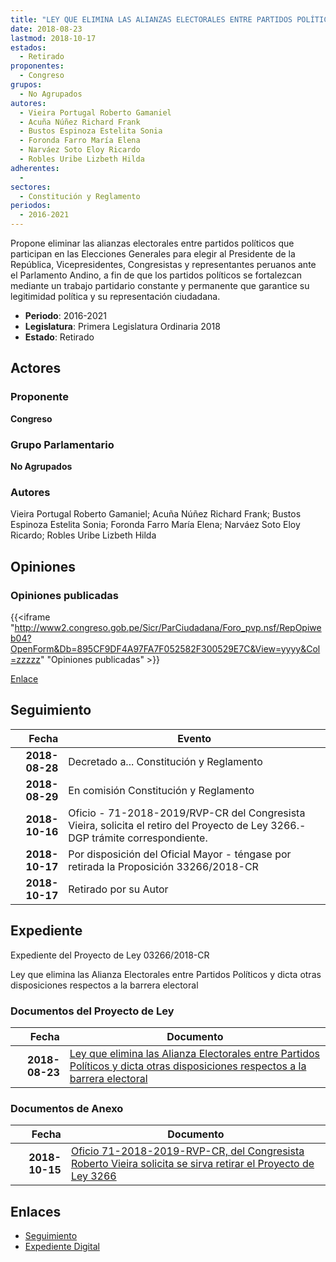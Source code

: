 ```yaml
---
title: "LEY QUE ELIMINA LAS ALIANZAS ELECTORALES ENTRE PARTIDOS POLÍTICOS Y DICTA OTRAS DISPOSICIONES RESPECTO A LA BARRERA ELECTORAL"
date: 2018-08-23
lastmod: 2018-10-17
estados: 
  - Retirado
proponentes: 
  - Congreso
grupos: 
  - No Agrupados
autores: 
  - Vieira Portugal Roberto Gamaniel
  - Acuña Núñez Richard Frank
  - Bustos Espinoza Estelita Sonia
  - Foronda Farro María Elena
  - Narváez Soto Eloy Ricardo
  - Robles Uribe Lizbeth Hilda
adherentes: 
  - 
sectores: 
  - Constitución y Reglamento
periodos: 
  - 2016-2021
---
```


Propone eliminar las alianzas electorales entre partidos políticos que participan en las Elecciones Generales para elegir al Presidente de la República, Vicepresidentes, Congresistas y representantes peruanos ante el Parlamento Andino, a fin de que los partidos políticos se fortalezcan mediante un trabajo partidario constante y permanente que garantice su legitimidad política y su representación ciudadana.

- **Periodo**: 2016-2021
- **Legislatura**: Primera Legislatura Ordinaria 2018
- **Estado**: Retirado

## Actores

### Proponente

**Congreso**

### Grupo Parlamentario

**No Agrupados**

### Autores

Vieira Portugal Roberto Gamaniel; Acuña Núñez Richard Frank; Bustos Espinoza Estelita Sonia; Foronda Farro María Elena; Narváez Soto Eloy Ricardo; Robles Uribe Lizbeth Hilda


## Opiniones

### Opiniones publicadas

{{<iframe "http://www2.congreso.gob.pe/Sicr/ParCiudadana/Foro_pvp.nsf/RepOpiweb04?OpenForm&Db=895CF9DF4A97FA7F052582F300529E7C&View=yyyy&Col=zzzzz" "Opiniones publicadas" >}}

[Enlace](http://www2.congreso.gob.pe/Sicr/ParCiudadana/Foro_pvp.nsf/RepOpiweb04?OpenForm&Db=895CF9DF4A97FA7F052582F300529E7C&View=yyyy&Col=zzzzz)

## Seguimiento

| Fecha | Evento |
|------:|--------|
| **2018-08-28** | Decretado a... Constitución y Reglamento|
| **2018-08-29** | En comisión Constitución y Reglamento|
| **2018-10-16** | Oficio - 71-2018-2019/RVP-CR del Congresista Vieira, solicita el retiro del Proyecto de Ley 3266.-DGP trámite correspondiente.|
| **2018-10-17** | Por disposición del Oficial Mayor - téngase por retirada la Proposición 33266/2018-CR|
| **2018-10-17** | Retirado por su Autor|


## Expediente

Expediente del Proyecto de Ley 03266/2018-CR

Ley que elimina las Alianza Electorales entre Partidos Políticos y dicta otras disposiciones respectos a la barrera electoral


### Documentos del Proyecto de Ley

| Fecha | Documento |
|------:|--------|
| **2018-08-23** | [Ley que elimina las Alianza Electorales entre Partidos Políticos y dicta otras disposiciones respectos a la barrera electoral](http://www.leyes.congreso.gob.pe/Documentos/2016_2021/Proyectos_de_Ley_y_de_Resoluciones_Legislativas/PL0326620180823..pdf) |

### Documentos de Anexo

| Fecha | Documento |
|------:|--------|
| **2018-10-15** | [Oficio 71-2018-2019-RVP-CR, del Congresista Roberto Vieira solicita se sirva retirar el Proyecto de Ley 3266](http://www.leyes.congreso.gob.pe/Documentos/2016_2021/Oficios/Congresistas/OFICIO-71-2018-2019-RVP-CR.pdf) |

## Enlaces 

- [Seguimiento](http://www2.congreso.gob.pe/Sicr/TraDocEstProc/CLProLey2016.nsf/f7fff46988ca05b1052578e100829cc7/35db977b304bab4b052582f3000225d5?OpenDocument)
- [Expediente Digital](http://www2.congreso.gob.pe/Sicr/TraDocEstProc/CLProLey2016.nsf/f7fff46988ca05b1052578e100829cc7/35db977b304bab4b052582f3000225d5?OpenDocument&Click=05257FB7005EB655.eb71d0cf91d8294e05256cdf006b5706/$Body/0.1C6C)
